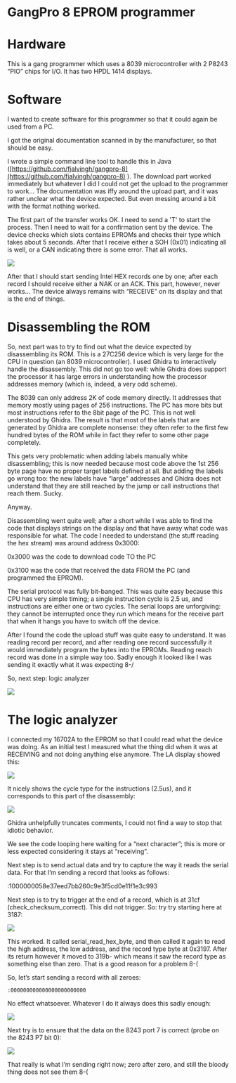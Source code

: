 # GangPro 8 EPROM programmer

# Hardware

This is a gang programmer which uses a 8039 microcontroller with 2 P8243 “PIO” chips for I/O. It has two HPDL 1414 displays.

# Software

I wanted to create software for this programmer so that it could again be used from a PC.

I got the original documentation scanned in by the manufacturer, so that should be easy.

I wrote a simple command line tool to handle this in Java ([https://github.com/fjalvingh/gangpro-8](https://github.com/fjalvingh/gangpro-8) ). The download part worked immediately but whatever I did I could not get the upload to the programmer to work… The documentation was iffy around the upload part, and it was rather unclear what the device expected. But even messing around a bit with the format nothing worked.

The first part of the transfer works OK. I need to send a 'T' to start the process. Then I need to wait for a confirmation sent by the device. The device checks which slots contains EPROMs and checks their type which takes about 5 seconds. After that I receive either a SOH (0x01) indicating all is well, or a CAN indicating there is some error. That all works.

![](./attachments/image-20220925-203605.png)

After that I should start sending Intel HEX records one by one; after each record I should receive either a NAK or an ACK. This part, however, never works… The device always remains with “RECEIVE” on its display and that is the end of things.

# Disassembling the ROM

So, next part was to try to find out what the device expected by disassembling its ROM. This is a 27C256 device which is very large for the CPU in question (an 8039 microcontroller). I used Ghidra to interactively handle the disassembly. This did not go too well: while Ghidra does support the processor it has large errors in understanding how the processor addresses memory (which is, indeed, a very odd scheme).

The 8039 can only address 2K of code memory directly. It addresses that memory mostly using pages of 256 instructions. The PC has more bits but most instructions refer to the 8bit page of the PC. This is not well understood by Ghidra. The result is that most of the labels that are generated by Ghidra are complete nonsense: they often refer to the first few hundred bytes of the ROM while in fact they refer to some other page completely.

This gets very problematic when adding labels manually white disassembling; this is now needed because most code above the 1st 256 byte page have no proper target labels defined at all. But adding the labels go wrong too: the new labels have “large” addresses and Ghidra does not understand that they are still reached by the jump or call instructions that reach them. Sucky.

Anyway.

Disassembling went quite well; after a short while I was able to find the code that displays strings on the display and that have away what code was responsible for what. The code I needed to understand (the stuff reading the hex stream) was around address 0x3000:

0x3000 was the code to download code TO the PC

0x3100 was the code that received the data FROM the PC (and programmed the EPROM).

The serial protocol was fully bit-banged. This was quite easy because this CPU has very simple timing; a single instruction cycle is 2.5 us, and instructions are either one or two cycles. The serial loops are unforgiving: they cannot be interrupted once they run which means for the receive part that when it hangs you have to switch off the device.

After I found the code the upload stuff was quite easy to understand. It was reading record per record, and after reading one record successfully it would immediately program the bytes into the EPROMs. Reading reach record was done in a simple way too. Sadly enough it looked like I was sending it exactly what it was expecting 8-/

So, next step: logic analyzer

![](./attachments/image-20220925-203515.png)

# The logic analyzer

I connected my 16702A to the EPROM so that I could read what the device was doing. As an initial test I measured what the thing did when it was at RECEIVING and not doing anything else anymore. The LA display showed this:

![](./attachments/image-20220925-182037.png)

It nicely shows the cycle type for the instructions (2.5us), and it corresponds to this part of the disassembly:

![](./attachments/image-20220925-182423.png)

Ghidra unhelpfully truncates comments, I could not find a way to stop that idiotic behavior.

We see the code looping here waiting for a “next character”; this is more or less expected considering it stays at “receiving”.

Next step is to send actual data and try to capture the way it reads the serial data. For that I’m sending a record that looks as follows:

:1000000058e37eed7bb260c9e3f5cd0e11f1e3c993

Next step is to try to trigger at the end of a record, which is at 31cf (check\_checksum\_correct). This did not trigger. So: try try starting here at 3187:

![](./attachments/image-20220925-183908.png)

This worked. It called serial\_read\_hex\_byte, and then called it again to read the high address, the low address, and the record type byte at 0x3197. After its return however it moved to 319b- which means it saw the record type as something else than zero. That is a good reason for a problem 8-(

So, let’s start sending a record with all zeroes:

```
:000000000000000000000000
```

No effect whatsoever. Whatever I do it always does this sadly enough:

![](./attachments/image-20220925-203324.png)

Next try is to ensure that the data on the 8243 port 7 is correct (probe on the 8243 P7 bit 0):

![](./attachments/image-20220926-200947.png)

That really is what I’m sending right now; zero after zero, and still the bloody thing does not see them 8-(